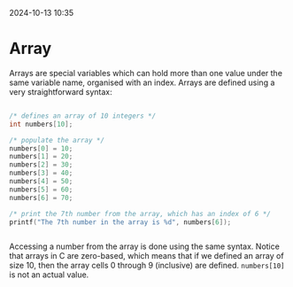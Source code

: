 2024-10-13 10:35


# Array


Arrays are special variables which can hold more than one value under the same variable name, organised with an index. Arrays are defined using a very straightforward syntax:

```c

/* defines an array of 10 integers */
int numbers[10];

/* populate the array */
numbers[0] = 10;
numbers[1] = 20;
numbers[2] = 30;
numbers[3] = 40;
numbers[4] = 50;
numbers[5] = 60;
numbers[6] = 70;

/* print the 7th number from the array, which has an index of 6 */
printf("The 7th number in the array is %d", numbers[6]);



```

Accessing a number from the array is done using the same syntax. Notice that arrays in C are zero-based, which means that if we defined an array of size 10, then the array cells 0 through 9 (inclusive) are defined. `numbers[10]` is not an actual value.



